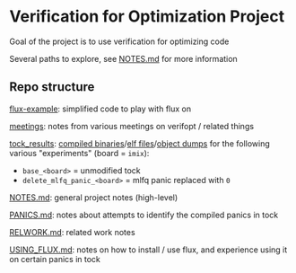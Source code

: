 # Verification for Optimization Project

Goal of the project is to use verification for optimizing code

Several paths to explore, see
[NOTES.md](https://github.com/nataliepopescu/verifopt/blob/main/NOTES.md) for 
more information

## Repo structure

[flux-example](https://github.com/nataliepopescu/verifopt/tree/main/flux-example): 
simplified code to play with flux on

[meetings](https://github.com/nataliepopescu/verifopt/tree/main/meetings): notes 
from various meetings on verifopt / related things

[tock_results](https://github.com/nataliepopescu/verifopt/tree/main/tock_results): 
[compiled
binaries](https://github.com/nataliepopescu/verifopt/tree/main/tock_results/bins)/[elf
files](https://github.com/nataliepopescu/verifopt/tree/main/tock_results/elfs)/[object
dumps](https://github.com/nataliepopescu/verifopt/tree/main/tock_results/objdumps) for the following various 
"experiments" (board = `imix`):
- `base_<board>` = unmodified tock
- `delete_mlfq_panic_<board>` = mlfq panic replaced with `0`

[NOTES.md](https://github.com/nataliepopescu/verifopt/blob/main/NOTES.md): general 
project notes (high-level)

[PANICS.md](https://github.com/nataliepopescu/verifopt/blob/main/PANICS.md): notes 
about attempts to identify the compiled panics in tock

[RELWORK.md](https://github.com/nataliepopescu/verifopt/blob/main/RELWORK.md): 
related work notes

[USING_FLUX.md](https://github.com/nataliepopescu/verifopt/blob/main/USING_FLUX.md): 
notes on how to install / use flux, and experience using it on certain panics in 
tock

